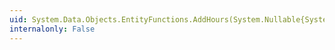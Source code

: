 ```yaml
---
uid: System.Data.Objects.EntityFunctions.AddHours(System.Nullable{System.TimeSpan},System.Nullable{System.Int32})
internalonly: False
---
```


